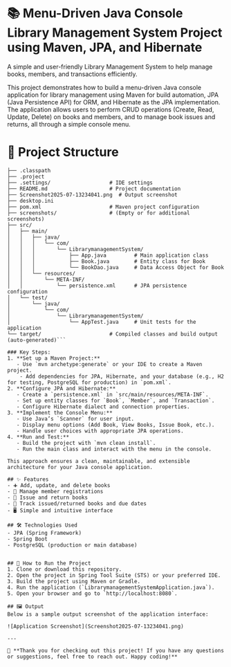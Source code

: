 # 📚 Menu-Driven Java Console Library Management System Project using Maven, JPA, and Hibernate

A simple and user-friendly Library Management System to help manage books, members, and transactions efficiently.

This project demonstrates how to build a menu-driven Java console application for library management using Maven for build automation, JPA (Java Persistence API) for ORM, and Hibernate as the JPA implementation. The application allows users to perform CRUD operations (Create, Read, Update, Delete) on books and members, and to manage book issues and returns, all through a simple console menu.

# 📂 Project Structure

```LibrarymanagementSystem/
├── .classpath
├── .project
├── .settings/                   # IDE settings
├── README.md                    # Project documentation
├── Screenshot2025-07-13234041.png  # Output screenshot
├── desktop.ini
├── pom.xml                      # Maven project configuration
├── screenshots/                 # (Empty or for additional screenshots)
├── src/
│   ├── main/
│   │   ├── java/
│   │   │   └── com/
│   │   │       └── LibrarymanagementSystem/
│   │   │           ├── App.java         # Main application class
│   │   │           ├── Book.java        # Entity class for Book
│   │   │           └── BookDao.java     # Data Access Object for Book
│   │   └── resources/
│   │       └── META-INF/
│   │           └── persistence.xml      # JPA persistence configuration
│   └── test/
│       └── java/
│           └── com/
│               └── LibrarymanagementSystem/
│                   └── AppTest.java     # Unit tests for the application
└── target/                      # Compiled classes and build output (auto-generated)```

### Key Steps:
1. **Set up a Maven Project:**
   - Use `mvn archetype:generate` or your IDE to create a Maven project.
    - Add dependencies for JPA, Hibernate, and your database (e.g., H2 for testing, PostgreSQL for production) in `pom.xml`.
2. **Configure JPA and Hibernate:**
   - Create a `persistence.xml` in `src/main/resources/META-INF`.
   - Set up entity classes for `Book`, `Member`, and `Transaction`.
   - Configure Hibernate dialect and connection properties.
3. **Implement the Console Menu:**
   - Use Java’s `Scanner` for user input.
   - Display menu options (Add Book, View Books, Issue Book, etc.).
   - Handle user choices with appropriate JPA operations.
4. **Run and Test:**
   - Build the project with `mvn clean install`.
   - Run the main class and interact with the menu in the console.

This approach ensures a clean, maintainable, and extensible architecture for your Java console application.

## ✨ Features
- ➕ Add, update, and delete books
- 👥 Manage member registrations
- 📖 Issue and return books
- 📅 Track issued/returned books and due dates
- 🖥️ Simple and intuitive interface

## 🛠️ Technologies Used
- JPA (Spring Framework)
- Spring Boot
- PostgreSQL (production or main database)


## 🚀 How to Run the Project
1. Clone or download this repository.
2. Open the project in Spring Tool Suite (STS) or your preferred IDE.
3. Build the project using Maven or Gradle.
4. Run the application (`LibrarymanagementSystemApplication.java`).
5. Open your browser and go to `http://localhost:8080`.

## 🖼️ Output
Below is a sample output screenshot of the application interface:

![Application Screenshot](Screenshot2025-07-13234041.png)

---

🙏 **Thank you for checking out this project! If you have any questions or suggestions, feel free to reach out. Happy coding!**

